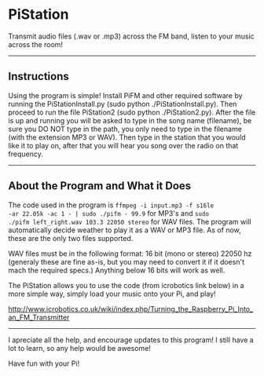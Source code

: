 # PiStation
Transmit audio files (.wav or .mp3) across the FM band, listen to your music across the room!

--------------
Instructions
--------------

Using the program is simple!  Install PiFM and other required software by running the PiStationInstall.py (sudo python ./PiStationInstall.py).  Then proceed to run the file PiStation2 (sudo python ./PiStation2.py).  After the file is up and running you will be asked to type in the song name (filename), be sure you DO NOT type in the path, you only need to type in the filename (with the extension MP3 or WAV).  Then type in the station that you would like it to play on, after that you will hear you song over the radio on that frequency.

--------------
About the Program and What it Does
--------------

The code used in the program is <code>ffmpeg -i input.mp3 -f s16le -ar 22.05k -ac 1 - | sudo ./pifm - 99.9</code> for MP3's and <code>sudo ./pifm left_right.wav 103.3 22050 stereo</code> for WAV files.  The program will automatically decide weather to play it as a WAV or MP3 file.  As of now, these are the only two files supported.  

WAV files must be in the following format: 16 bit (mono or stereo) 22050 hz (generaly these are fine as-is, but you may need to convert it if it doesn't mach the required specs.)  Anything below 16 bits will work as well.

The PiStation allows you to use the code (from icrobotics link below) in a more simple way, simply load your music
onto your Pi, and play!

http://www.icrobotics.co.uk/wiki/index.php/Turning_the_Raspberry_Pi_Into_an_FM_Transmitter

--------------

I apreciate all the help, and encourage updates to this program!  I still have a lot to learn, so any help would be awesome!

Have fun with your Pi!
